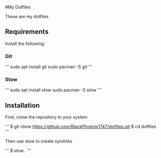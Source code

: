 #My Dotfiles

These are my dotfiles

## Requirements

Install the following:

### Git

'''
sudo apt install git
sudo pacman -S git
'''

### Stow

'''
sudo apt install stow
sudo pacman -S stow
'''

## Installation
First, clone the repository to your system

'''
$ git clone https://github.com/BlackPhoenix1747/dotfiles.git
$ cd dotfiles
'''

Then use stow to create symlinks

'''
$ stow .
'''


